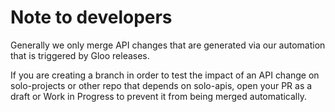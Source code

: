 # Note to developers
Generally we only merge API changes that are generated via our automation that is triggered by Gloo releases. 

If you are creating a branch in order to test the impact of an API change on solo-projects or other repo that depends on
solo-apis, open your PR as a draft or Work in Progress to prevent it from being merged automatically.
